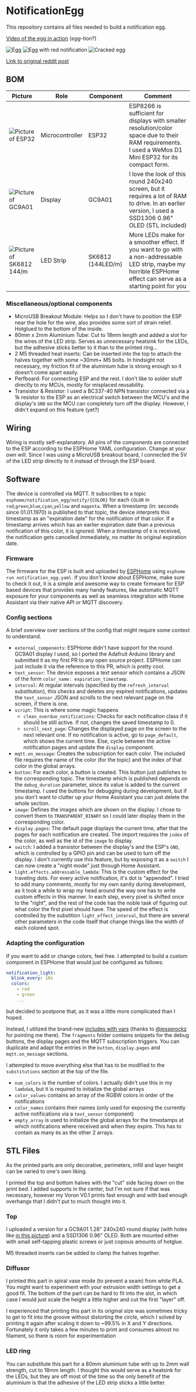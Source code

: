 # NotificationEgg
 
This repository contains all files needed to build a notification egg.

[Video of the egg in action](https://giant.gfycat.com/CourteousFlatCygnet.mp4) (*egg*-tion?)

![Egg](images/egg.jpg)
![Egg with red notification](images/notification_red.jpg)
![Cracked egg](images/egg_cracked.jpg)

[Link to original reddit post](https://www.reddit.com/r/homeassistant/comments/vv33gt/i_made_this_egg_that_shows_multiple_notifications/)

## BOM
| Picture | Role | Component | Comment |
|-|-|-|-|
|![Picture of ESP32](images/d1mini-esp32.jpg)|Microcontroller | ESP32 | ESP8266 is sufficient for displays with smaller resolution/color space due to their RAM requirements.<br> I used a WeMos D1 Mini ESP32 for its compact form.|
|![Picture of GC9A01](images/gc9a01.png)| Display | GC9A01 | I love the look of this round 240x240 screen, but it requires a lot of RAM to drive. In an earlier version, I used a SSD1306 0.96" OLED (STL included)|
|![Picture of SK6812 144/m](images/sk6812-144.jpg)| LED Strip | SK6812 (144LED/m) | More LEDs make for a smoother effect. If you want to go with a non-addressable LED strip, maybe my horrible ESPHome effect can serve as a starting point for you|

### Miscellaneous/optional components
- MicroUSB Breakout Module: Helps so I don't have to position the ESP near the hole for the wire, also provides some sort of strain relief. Hotglued to the bottom of the inside.
- 80mm x 2mm Aluminium Tube: Cut to 18mm length and added a slot for the wires of the LED strip. Serves as unnecessary heatsink for the LEDs, but the adhesive sticks better to it than to the printed ring...
- 2 M5 threaded heat inserts: Can be inserted into the top to attach the halves together with some ~30mm+ M5 bolts. In hindsight not necessary, my friction fit of the aluminium tube is strong enough so it doesn't come apart easily.
- Perfboard: For connecting ESP and the rest. I don't like to solder stuff directly to my MCUs, mostly for misplaced reusability.
- Transistor & Resistor: I used a BC337-40 NPN transistor connected via a 1k resistor to the ESP as an electrical switch between the MCU's and the display's `GND` so the MCU can completely turn off the display. However, I didn't expand on this feature (yet?)

## Wiring
Wiring is mostly self-explanatory. All pins of the components are connected to the ESP according to the ESPHome YAML configuration. Change at your own will. Since I was using a MicroUSB breakout board, I connected the 5V of the LED strip directly to it instead of through the ESP board.

## Software
The device is controlled via MQTT. It subscribes to a topic `esphome/notification_egg/notify/{COLOR}` for each `COLOR` in `red`,`green`,`blue`,`cyan`,`yellow` and `magenta`. When a timestamp (in: seconds since 01.01.1970) is published to that topic, the device interprets this timestamp as an "expiration date" for the notification of that color. If a timestamp arrives which has an earlier expiration date than a previous notification of this color, it is ignored. When a timestamp of `0` is received, the notification gets cancelled immediately, no matter its original expiration date.
### Firmware
The firmware for the ESP is built and uploaded by [ESPHome](https://esphome.io) using `esphome run notification_egg.yaml`. If you don't know about ESPHome, make sure to check it out, it is a simple and awesome way to create firmware for ESP based devices that provides many handy features, like automatic MQTT exposure for your components as well as seamless integration with Home Assistant via their native API or MQTT discovery.

### Config sections
A brief overview over sections of the config that might require some context to understand.
- `external_components`: ESPHome didn't have support for the round GC9A01 display I used, so I ported the Adafruit Arduino library and submitted it as my first PR to any open source project. ESPHome can just include it via the reference to this PR, which is pretty cool.
- `text_sensor`: The device exposes a text sensor which contains a JSON of the form `color_name: expiration_timestamp`.
- `interval`: At regular intervals (specified by the `refresh_interval` substitution), this checks and deletes any expired notifications, updates the `text_sensor` JSON and scrolls to the next relevant page on the screen, if there is one.
- `script`: This is where some magic happens
    - `clean_overdue_notifications`: Checks for each notification class if it should be still active. If not, changes the saved timestamp to 0.
    - `scroll_next_page`: Changes the displayed page on the screen to the next relevant one. If no notification is active, go to `page_default`, which shows the current time. Else, cycle between the active notification pages and update the `display` component.
-  `mqtt.on_message`: Creates the subscription for each color. The included file requires the name of the color (for the topic) and the index of that color in the global arrays.
- `button`: For each color, a button is created. This button just publishes to the corresponding topic. The timestamp which is published depends on the `debug_duration` parameter, since its value is added to the current timestamp. I used the buttons for debugging during development, but if you don't want to clutter up your Home Assistant you can just delete the whole section.
- `image`: Defines the images which are shown on the display. I chose to convert them to `TRANSPARENT_BINARY` so I could later display them in the corresponding color.
- `display.pages`: The default page displays the current time, after that the pages for each notification are created. The import requires the `index` of the color, as well as the id of the `image` to display.
- `switch`: I added a transistor between the display's and the ESP's `GND`, which is controlled by a GPIO pin and can be used to turn off the display. I don't currently use this feature, but by exposing it as a `switch` I can now create a "night mode" just through Home Assistant.
- `light.effects.addressable_lambda`: This is the custom effect for the traveling dots. For every active notification, it's dot is "appended". I tried to add many comments, mostly for my own sanity during development, as it took a while to wrap my head around the way one has to write custom effects in this manner. In each step, every pixel is shifted once to the "right", and the rest of the code has the noble task of figuring out what color the first pixel should have. The speed of the effect is controlled by the substition `light_effect_interval`, but there are several other parameters in the code itself that change things like the width of each colored spot.

### Adapting the configuration
If you want to add or change colors, feel free. I attempted to build a custom component in ESPHome that would just be configured as follows: 
```yaml
notification_light:
  blink_every: 10s
  colors:
    - red
    - green
    ...
```
but decided to postpone that, as it was a little more complicated than I hoped.

Instead, I utilized the brand-new [includes with vars](https://esphome.io/changelog/2022.6.0.html#includes-with-vars) (thanks to [@jesserockz](https://github.com/jesserockz) for pointing me there). The `fragments` folder contains snippets for the debug buttons, the display pages and the MQTT subscription triggers. You can duplicate and adapt the entries in the `button`, `display.pages` and `mqtt.on_message` sections.

I attempted to move everything else that has to be modified to the `substitutions` section at the top of the file. 

- `num_colors` is the number of colors. I actually didn't use this in my `lambda`s, but it is required to initialize the global arrays
- `color_values` contains an array of the RGBW colors in order of the notifications
- `color_names` contains their names (only used for exposing the currently active notifications via a `text_sensor` component)
- `empty_array` is used to initialize the global arrays for the timestamps at which notifications where received and when they expire. This has to contain as many `0`s as the other 2 arrays.

## STL Files
As the printed parts are only decorative, perimeters, infill and layer height can be varied to one's own liking.

I printed the top and bottom halves with the "cut" side facing down on the print bed. I added supports in the center, but I'm not sure if that was necessary, however my Voron V0.1 prints fast enough and with bad enough overhangs that I didn't put to much thought into it.
### Top
I uploaded a version for a GC9A01 1.28" 240x240 round display (with holes like [in this picture](images/gc9a01.png)) and a SSD1306 0.96" OLED. Both are mounted either with small self-tapping plastic screws or just copious amounts of hotglue.

M5 threaded inserts can be added to clamp the halves together.

### Diffusor
I printed this part in spiral vase mode (to prevent a seam) from white PLA. You might want to experiment with your extrusion width settings to get a good fit. The bottom of the part can be hard to fit into the slot, in which case I would just scale the height a little higher and cut the first "layer" off. 

I experienced that printing this part in its original size was sometimes tricky to get to fit into the groove without distorting the circle, which I solved by printing it again after scaling it down to ~99.5% in X and Y directions. Fortunately it only takes a few minutes to print and consumes almost no filament, so there is room for experimentation

### LED ring
You can substitute this part for a 80mm aluminium tube with up to 2mm wall strength, cut to 18mm length. I thought this would serve as a heatsink for the LEDs, but they are off most of the time so the only benefit of the aluminium is that the adhesive of the LED strip sticks a little better.